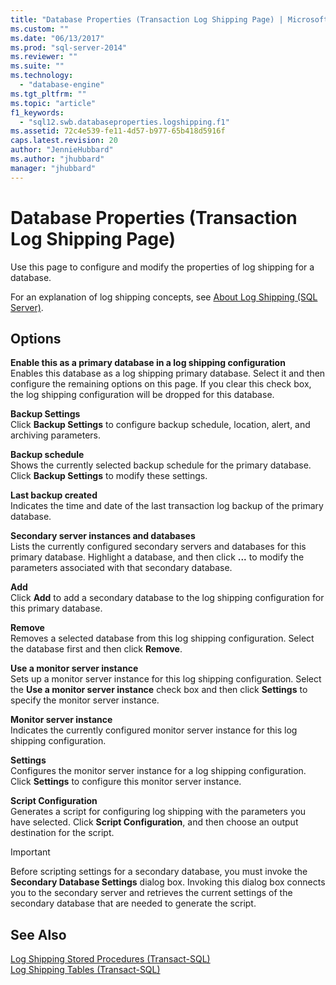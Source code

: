 ```yaml
---
title: "Database Properties (Transaction Log Shipping Page) | Microsoft Docs"
ms.custom: ""
ms.date: "06/13/2017"
ms.prod: "sql-server-2014"
ms.reviewer: ""
ms.suite: ""
ms.technology: 
  - "database-engine"
ms.tgt_pltfrm: ""
ms.topic: "article"
f1_keywords: 
  - "sql12.swb.databaseproperties.logshipping.f1"
ms.assetid: 72c4e539-fe11-4d57-b977-65b418d5916f
caps.latest.revision: 20
author: "JennieHubbard"
ms.author: "jhubbard"
manager: "jhubbard"
---
```

# Database Properties (Transaction Log Shipping Page)
  Use this page to configure and modify the properties of log shipping for a database.  
  
 For an explanation of log shipping concepts, see [About Log Shipping &#40;SQL Server&#41;](../../2014/database-engine/about-log-shipping-sql-server.md).  
  
## Options  
 **Enable this as a primary database in a log shipping configuration**  
 Enables this database as a log shipping primary database. Select it and then configure the remaining options on this page. If you clear this check box, the log shipping configuration will be dropped for this database.  
  
 **Backup Settings**  
 Click **Backup Settings** to configure backup schedule, location, alert, and archiving parameters.  
  
 **Backup schedule**  
 Shows the currently selected backup schedule for the primary database. Click **Backup Settings** to modify these settings.  
  
 **Last backup created**  
 Indicates the time and date of the last transaction log backup of the primary database.  
  
 **Secondary server instances and databases**  
 Lists the currently configured secondary servers and databases for this primary database. Highlight a database, and then click **...** to modify the parameters associated with that secondary database.  
  
 **Add**  
 Click **Add** to add a secondary database to the log shipping configuration for this primary database.  
  
 **Remove**  
 Removes a selected database from this log shipping configuration. Select the database first and then click **Remove**.  
  
 **Use a monitor server instance**  
 Sets up a monitor server instance for this log shipping configuration. Select the **Use a monitor server instance** check box and then click **Settings** to specify the monitor server instance.  
  
 **Monitor server instance**  
 Indicates the currently configured monitor server instance for this log shipping configuration.  
  
 **Settings**  
 Configures the monitor server instance for a log shipping configuration. Click **Settings** to configure this monitor server instance.  
  
 **Script Configuration**  
 Generates a script for configuring log shipping with the parameters you have selected. Click **Script Configuration**, and then choose an output destination for the script.  
  
> [!IMPORTANT]  
>  Before scripting settings for a secondary database, you must invoke the **Secondary Database Settings** dialog box. Invoking this dialog box connects you to the secondary server and retrieves the current settings of the secondary database that are needed to generate the script.  
  
## See Also  
 [Log Shipping Stored Procedures &#40;Transact-SQL&#41;](~/relational-databases/system-stored-procedures/log-shipping-stored-procedures-transact-sql.md)   
 [Log Shipping Tables &#40;Transact-SQL&#41;](~/relational-databases/system-tables/log-shipping-tables-transact-sql.md)  
  
  